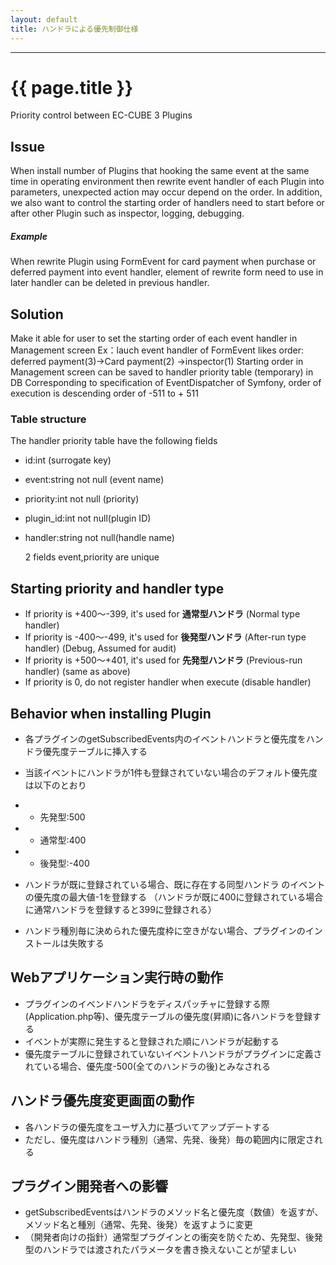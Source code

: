 ```yaml
---
layout: default
title: ハンドラによる優先制御仕様
---
```


---

# {{ page.title }}

Priority control between EC-CUBE 3 Plugins

## Issue
When install number of Plugins that hooking the same event at the same time in operating environment then rewrite event handler of each Plugin into parameters, unexpected action may occur depend on the order.
In addition, we also want to control the starting order of handlers need to start before or after other Plugin such as inspector, logging, debugging.

##### Example
When rewrite Plugin using FormEvent for card payment when purchase or deferred payment into event handler, element of rewrite form need to use in later handler can be deleted in previous handler.

## Solution
Make it able for user to set the starting order of each event handler in Management screen
Ex：lauch event handler of FormEvent likes order: deferred payment(3)→Card payment(2) →inspector(1)
Starting order in Management screen can be saved to handler priority table (temporary) in DB 
Corresponding to specification of EventDispatcher of Symfony, order of execution is descending order of -511 to + 511

### Table structure
The handler priority table have the following fields

* id:int    (surrogate key)
* event:string not null (event name)
* priority:int not null (priority)
* plugin_id:int not null(plugin ID)
* handler:string not null(handle name)

    2 fields event,priority are unique

## Starting priority and handler type

* If priority is +400～-399, it's used for **通常型ハンドラ** (Normal type handler)
* If priority is -400～-499, it's used for **後発型ハンドラ** (After-run type handler) (Debug, Assumed for audit)
* If priority is +500～+401, it's used for **先発型ハンドラ** (Previous-run handler) (same as above)
* If priority is 0, do not register handler when execute (disable handler)

## Behavior when installing Plugin

* 各プラグインのgetSubscribedEvents内のイベントハンドラと優先度をハンドラ優先度テーブルに挿入する
* 当該イベントにハンドラが1件も登録されていない場合のデフォルト優先度は以下のとおり
* * 先発型:500
* * 通常型:400
* * 後発型:-400

* ハンドラが既に登録されている場合、既に存在する同型ハンドラ
のイベントの優先度の最大値-1を登録する
（ハンドラが既に400に登録されている場合に通常ハンドラを登録すると399に登録される）
* ハンドラ種別毎に決められた優先度枠に空きがない場合、プラグインのインストールは失敗する

## Webアプリケーション実行時の動作

* プラグインのイベンドハンドラをディスパッチャに登録する際(Application.php等)、優先度テーブルの優先度(昇順)に各ハンドラを登録する
* イベントが実際に発生すると登録された順にハンドラが起動する
* 優先度テーブルに登録されていないイベントハンドラがプラグインに定義されている場合、優先度-500(全てのハンドラの後)とみなされる

## ハンドラ優先度変更画面の動作
* 各ハンドラの優先度をユーザ入力に基づいてアップデートする
* ただし、優先度はハンドラ種別（通常、先発、後発）毎の範囲内に限定される

## プラグイン開発者への影響

* getSubscribedEventsはハンドラのメソッド名と優先度（数値）を返すが、メソッド名と種別（通常、先発、後発）を返すように変更
* （開発者向けの指針）通常型プラグインとの衝突を防ぐため、先発型、後発型のハンドラでは渡されたパラメータを書き換えないことが望ましい
